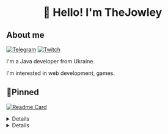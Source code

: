 <h1 align="center">👋 Hello! I'm TheJowley </h1>



## About me
[![Telegram](https://img.shields.io/badge/-Telegram-2CA5E0?style=flat&logo=telegram&logoColor=white)](https://tg.me/TheJowley)
[![Twitch](https://img.shields.io/badge/-Twitch-6441A5?style=flat&logo=twitch&logoColor=white)](https://twitch.tv/thejowley)

I'm a Java developer from Ukraine.  

I'm interested in web development, games.

## 📌Pinned
[![Readme Card](https://github-readme-stats.vercel.app/api/pin/?username=TheJowley&repo=ItManuals&theme=dracula&bg_color=00000000&)](https://github.com/TheJowley/ItManuals)


<details align="left">
  <h2><b>📚 My stack</b></h2>
  <p>
    <h3>Langs</h3>
    <img src="https://skillicons.dev/icons?i=py,java&perline=7" />
    <h3>Frameworks / Tools</h3>
    <img src="https://skillicons.dev/icons?i=gradle,linux,git,bootstrap&perline=7" />
    <h3>Software</h3>
    <img src="https://skillicons.dev/icons?i=visualstudio,idea,&perline=7" />
    <br>
  </p>
</details>


<details align="left">
  <h2><b>⭐GitHub stats</b></h2>
  <p>
   <img src="https://github-readme-stats.vercel.app/api/top-langs/?username=TheJowley&theme=dracula&layout=compact&hide_border=true&bg_color=00000000" />
   <br>
   <img src="https://github-readme-stats.vercel.app/api?username=TheJowley&count_private=true&show_icons=true&theme=dracula&hide_border=true&bg_color=00000000" />
    <br>
   <img src="https://metrics.lecoq.io/thejowley" />
  </p>
</details>
